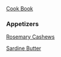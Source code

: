 [Cook Book](https://github.com/vmsmith/CookBook/blob/master/README.md)  

### Appetizers  

[Rosemary Cashews]()  

[Sardine Butter]()  
